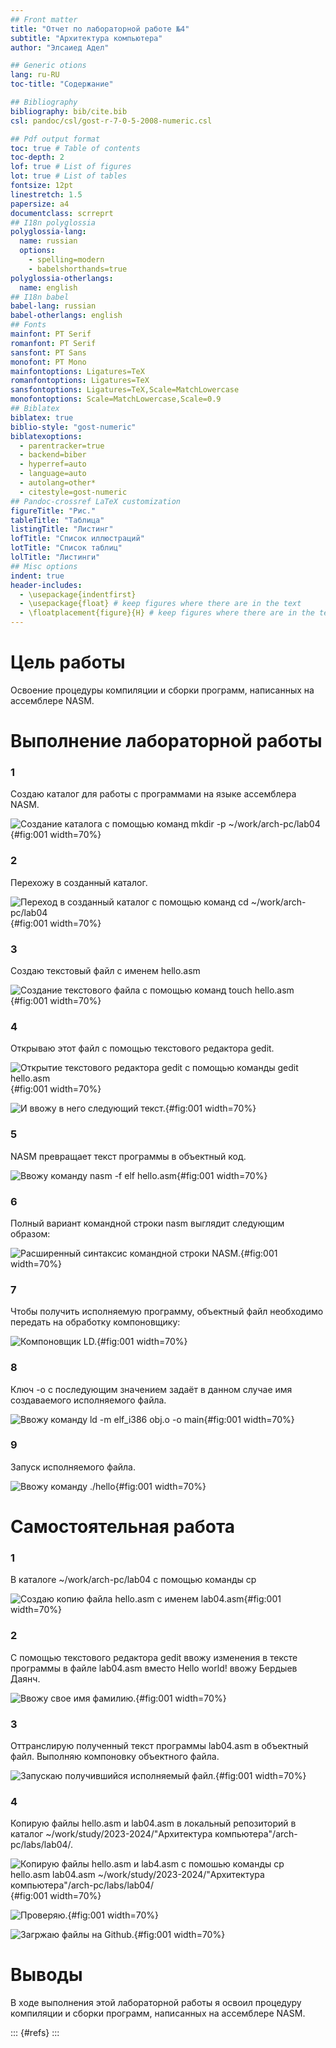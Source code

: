 ```yaml
---
## Front matter
title: "Отчет по лабораторной работе №4"
subtitle: "Архитектура компьютера"
author: "Элсаиед Адел"

## Generic otions
lang: ru-RU
toc-title: "Содержание"

## Bibliography
bibliography: bib/cite.bib
csl: pandoc/csl/gost-r-7-0-5-2008-numeric.csl

## Pdf output format
toc: true # Table of contents
toc-depth: 2
lof: true # List of figures
lot: true # List of tables
fontsize: 12pt
linestretch: 1.5
papersize: a4
documentclass: scrreprt
## I18n polyglossia
polyglossia-lang:
  name: russian
  options:
	- spelling=modern
	- babelshorthands=true
polyglossia-otherlangs:
  name: english
## I18n babel
babel-lang: russian
babel-otherlangs: english
## Fonts
mainfont: PT Serif
romanfont: PT Serif
sansfont: PT Sans
monofont: PT Mono
mainfontoptions: Ligatures=TeX
romanfontoptions: Ligatures=TeX
sansfontoptions: Ligatures=TeX,Scale=MatchLowercase
monofontoptions: Scale=MatchLowercase,Scale=0.9
## Biblatex
biblatex: true
biblio-style: "gost-numeric"
biblatexoptions:
  - parentracker=true
  - backend=biber
  - hyperref=auto
  - language=auto
  - autolang=other*
  - citestyle=gost-numeric
## Pandoc-crossref LaTeX customization
figureTitle: "Рис."
tableTitle: "Таблица"
listingTitle: "Листинг"
lofTitle: "Список иллюстраций"
lotTitle: "Список таблиц"
lolTitle: "Листинги"
## Misc options
indent: true
header-includes:
  - \usepackage{indentfirst}
  - \usepackage{float} # keep figures where there are in the text
  - \floatplacement{figure}{H} # keep figures where there are in the text
---
```


# Цель работы

Освоение процедуры компиляции и сборки программ, написанных на ассемблере NASM.

# Выполнение лабораторной работы

### 1

Создаю каталог для работы с программами на языке ассемблера NASM.

![Создание каталога с помощью команд mkdir -p ~/work/arch-pc/lab04](image/1.png){#fig:001 width=70%}

### 2
Перехожу в созданный каталог.

![Переход в созданный каталог с помощью команд cd ~/work/arch-pc/lab04](image/2.png){#fig:001 width=70%}

### 3
Создаю текстовый файл с именем hello.asm

![Создание текстового файла с помощью команд touch hello.asm](image/16.png){#fig:001 width=70%}

### 4
Открываю этот файл с помощью текстового редактора gedit.

![Открытие текстового редактора gedit с помощью команды gedit hello.asm](image/3.png){#fig:001 width=70%}

![И ввожу в него следующий текст.](image/4.png){#fig:001 width=70%}

### 5
NASM превращает текст программы в объектный код.

![Ввожу команду nasm -f elf hello.asm ](image/5.png){#fig:001 width=70%}

### 6
Полный вариант командной строки nasm выглядит следующим образом:

![Расширенный синтаксис командной строки NASM.](image/6.png){#fig:001 width=70%}

### 7
Чтобы получить исполняемую программу, объектный файл необходимо передать на обработку компоновщику:

![Компоновщик LD.](image/7.png){#fig:001 width=70%}

### 8
Ключ -o с последующим значением задаёт в данном случае имя создаваемого исполняемого файла.

![Ввожу команду ld -m elf_i386 obj.o -o main](image/8.png){#fig:001 width=70%}

### 9
Запуск исполняемого файла.

![Ввожу команду ./hello](image/9.png){#fig:001 width=70%}

# Самостоятельная работа
### 1
В каталоге ~/work/arch-pc/lab04 с помощью команды cp

![Создаю копию файла hello.asm с именем lab04.asm](image/10.png){#fig:001 width=70%}

### 2
С помощью текстового редактора gedit ввожу изменения в тексте программы в файле lab04.asm вместо Hello world! ввожу Бердыев Даянч.

![Ввожу свое имя фамилию.](image/11.png){#fig:001 width=70%}

### 3
Оттранслирую полученный текст программы lab04.asm в объектный файл. Выполняю
компоновку объектного файла.

![Запускаю получившийся исполняемый файл.](image/12.png){#fig:001 width=70%}

### 4
Копирую файлы hello.asm и lab04.asm в локальный репозиторий в каталог ~/work/study/2023-2024/"Архитектура компьютера"/arch-pc/labs/lab04/.

![Копирую файлы hello.asm и lab4.asm с помошью команды cp hello.asm lab04.asm ~/work/study/2023-2024/"Архитектура компьютера"/arch-pc/labs/lab04/](image/13.png){#fig:001 width=70%}

![Проверяю.](image/14.png){#fig:001 width=70%}

![Загржаю файлы на Github.](image/15.png){#fig:001 width=70%}

# Выводы

В ходе выполнения этой лабораторной работы я освоил процедуру  компиляции и сборки программ, написанных на ассемблере NASM.


::: {#refs}
:::
